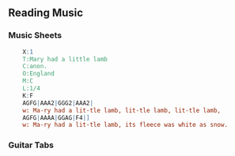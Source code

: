 ## Reading Music


### Music Sheets


```abc renderAs=abc
    X:1
    T:Mary had a little lamb
    C:anon.
    O:England
    M:C
    L:1/4
    K:F
    AGFG|AAA2|GGG2|AAA2| 
    w: Ma-ry had a lit-tle lamb, lit-tle lamb, lit-tle lamb,
    AGFG|AAAA|GGAG|F4|]
    w: Ma-ry had a lit-tle lamb, its fleece was white as snow.
```


### Guitar Tabs